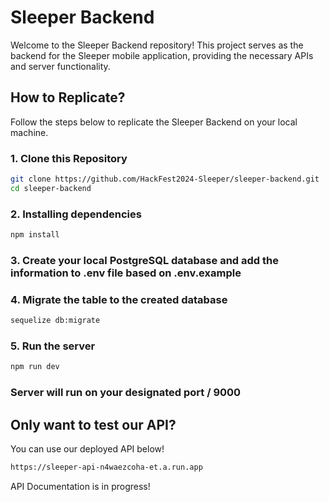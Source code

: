 # Sleeper Backend

Welcome to the Sleeper Backend repository! This project serves as the backend for the Sleeper mobile application, providing the necessary APIs and server functionality.

## How to Replicate?

Follow the steps below to replicate the Sleeper Backend on your local machine.

### 1. Clone this Repository

```bash
git clone https://github.com/HackFest2024-Sleeper/sleeper-backend.git
cd sleeper-backend
```

### 2. Installing dependencies

```bash
npm install
```

### 3. Create your local PostgreSQL database and add the information to .env file based on .env.example

### 4. Migrate the table to the created database

```bash
sequelize db:migrate
```

### 5. Run the server

```bash
npm run dev
```

### Server will run on your designated port / 9000

## Only want to test our API? 

You can use our deployed API below!
```bash
https://sleeper-api-n4waezcoha-et.a.run.app
```
API Documentation is in progress!
